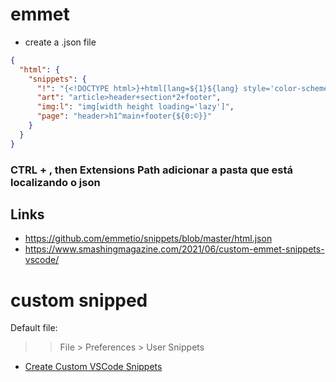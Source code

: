 # emmet

- create a .json file

```json
{
  "html": {
    "snippets": {
      "!": "{<!DOCTYPE html>}+html[lang=${1}${lang} style='color-scheme:dark']>(head>meta[charset='UTF-8']+meta:vp+title{${2:New document}})+body>(h1>{${3: New Document}})+{${0}}",
      "art": "article>header+section*2+footer",
      "img:l": "img[width height loading='lazy']",
      "page": "header>h1^main+footer{${0:©}}"
    }
  }
}
```

### CTRL + , then Extensions Path adicionar a pasta que está localizando o json

## Links

- https://github.com/emmetio/snippets/blob/master/html.json
- https://www.smashingmagazine.com/2021/06/custom-emmet-snippets-vscode/

# custom snipped

Default file:

> > File > Preferences > User Snippets

- <a href="https://www.youtube.com/watch?v=TGh2NpCIDlc">Create Custom VSCode Snippets</a>
